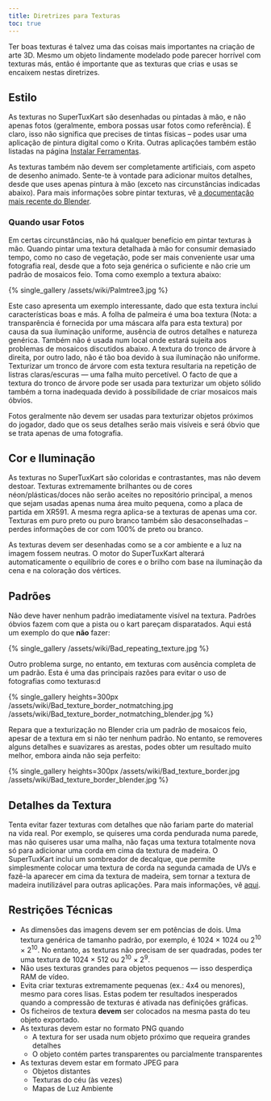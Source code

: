```yaml
---
title: Diretrizes para Texturas
toc: true
---
```

Ter boas texturas é talvez uma das coisas mais importantes na criação de arte 3D. Mesmo um objeto lindamente modelado pode parecer horrível com texturas más, então é importante que as texturas que crias e usas se encaixem nestas diretrizes.

## Estilo

As texturas no SuperTuxKart são desenhadas ou pintadas à mão, e não apenas fotos (geralmente, embora possas usar fotos como referência). É claro, isso não significa que precises de tintas físicas – podes usar uma aplicação de pintura digital como o Krita. Outras aplicações também estão listadas na página [Instalar Ferramentas](Installing_Tools).

As texturas também não devem ser completamente artificiais, com aspeto de desenho animado. Sente-te à vontade para adicionar muitos detalhes, desde que uses apenas pintura à mão (exceto nas circunstâncias indicadas abaixo). Para mais informações sobre pintar texturas, vê [a documentação mais recente do Blender](https://docs.blender.org/manual/pt/latest/sculpt_paint/texture_paint/index.html).

### Quando usar Fotos

Em certas circunstâncias, não há qualquer benefício em pintar texturas à mão. Quando pintar uma textura detalhada à mão for consumir demasiado tempo, como no caso de vegetação, pode ser mais conveniente usar uma fotografia real, desde que a foto seja genérica o suficiente e não crie um padrão de mosaicos feio. Toma como exemplo a textura abaixo:

{% single_gallery /assets/wiki/Palmtree3.jpg %}

Este caso apresenta um exemplo interessante, dado que esta textura inclui características boas e más. A folha de palmeira é uma boa textura (Nota: a transparência é fornecida por uma máscara alfa para esta textura) por causa da sua iluminação uniforme, ausência de outros detalhes e natureza genérica. Também não é usada num local onde estará sujeita aos problemas de mosaicos discutidos abaixo. A textura do tronco de árvore à direita, por outro lado, não é tão boa devido à sua iluminação não uniforme. Texturizar um tronco de árvore com esta textura resultaria na repetição de listras claras/escuras — uma falha muito percetível. O facto de que a textura do tronco de árvore pode ser usada para texturizar um objeto sólido também a torna inadequada devido à possibilidade de criar mosaicos mais óbvios.

Fotos geralmente não devem ser usadas para texturizar objetos próximos do jogador, dado que os seus detalhes serão mais visíveis e será óbvio que se trata apenas de uma fotografia.

## Cor e Iluminação

As texturas no SuperTuxKart são coloridas e contrastantes, mas não devem destoar. Texturas extremamente brilhantes ou de cores néon/plásticas/doces não serão aceites no repositório principal, a menos que sejam usadas apenas numa área muito pequena, como a placa de partida em XR591. A mesma regra aplica-se a texturas de apenas uma cor. Texturas em puro preto ou puro branco também são desaconselhadas – perdes informações de cor com 100% de preto ou branco.

As texturas devem ser desenhadas como se a cor ambiente e a luz na imagem fossem neutras. O motor do SuperTuxKart alterará automaticamente o equilíbrio de cores e o brilho com base na iluminação da cena e na coloração dos vértices.

## Padrões

Não deve haver nenhum padrão imediatamente visível na textura. Padrões óbvios fazem com que a pista ou o kart pareçam disparatados. Aqui está um exemplo do que **não** fazer:

{% single_gallery /assets/wiki/Bad_repeating_texture.jpg %}

Outro problema surge, no entanto, em texturas com ausência completa de um padrão. Esta é uma das principais razões para evitar o uso de fotografias como texturas:d

{% single_gallery heights=300px
/assets/wiki/Bad_texture_border_notmatching.jpg
/assets/wiki/Bad_texture_border_notmatching_blender.jpg
%}

Repara que a texturização no Blender cria um padrão de mosaicos feio, apesar de a textura em si não ter nenhum padrão. No entanto, se removeres alguns detalhes e suavizares as arestas, podes obter um resultado muito melhor, embora ainda não seja perfeito:

{% single_gallery heights=300px
/assets/wiki/Bad_texture_border.jpg
/assets/wiki/Bad_texture_border_blender.jpg
%}

## Detalhes da Textura

Tenta evitar fazer texturas com detalhes que não fariam parte do material na vida real. Por exemplo, se quiseres uma corda pendurada numa parede, mas não quiseres usar uma malha, não faças uma textura totalmente nova só para adicionar uma corda em cima da textura de madeira. O SuperTuxKart inclui um sombreador de decalque, que permite simplesmente colocar uma textura de corda na segunda camada de UVs e fazê-la aparecer em cima da textura de madeira, sem tornar a textura de madeira inutilizável para outras aplicações. Para mais informações, vê [aqui](Texturing#Decals).

## Restrições Técnicas
* As dimensões das imagens devem ser em potências de dois. Uma textura genérica de tamanho padrão, por exemplo, é 1024 × 1024 ou 2<sup>10</sup> × 2<sup>10</sup>. No entanto, as texturas não precisam de ser quadradas, podes ter uma textura de 1024 × 512 ou 2<sup>10</sup> × 2<sup>9</sup>.
* Não uses texturas grandes para objetos pequenos — isso desperdiça RAM de vídeo.
* Evita criar texturas extremamente pequenas (ex.: 4x4 ou menores), mesmo para cores lisas. Estas podem ter resultados inesperados quando a compressão de texturas é ativada nas definições gráficas.
* Os ficheiros de textura **devem** ser colocados na mesma pasta do teu objeto exportado.
* As texturas devem estar no formato PNG quando
    * A textura for ser usada num objeto próximo que requeira grandes detalhes
    * O objeto contém partes transparentes ou parcialmente transparentes
* As texturas devem estar em formato JPEG para
    * Objetos distantes
    * Texturas do céu (às vezes)
    * Mapas de Luz Ambiente
